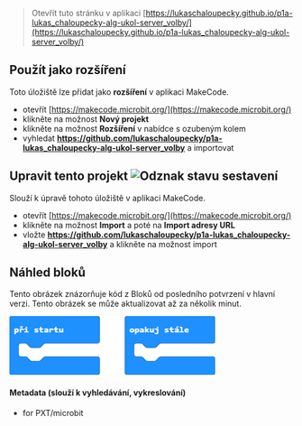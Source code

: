 
> Otevřít tuto stránku v aplikaci [https://lukaschaloupecky.github.io/p1a-lukas_chaloupecky-alg-ukol-server_volby/](https://lukaschaloupecky.github.io/p1a-lukas_chaloupecky-alg-ukol-server_volby/)

## Použít jako rozšíření

Toto úložiště lze přidat jako **rozšíření** v aplikaci MakeCode.

* otevřít [https://makecode.microbit.org/](https://makecode.microbit.org/)
* klikněte na možnost **Nový projekt**
* klikněte na možnost **Rozšíření** v nabídce s ozubeným kolem
* vyhledat **https://github.com/lukaschaloupecky/p1a-lukas_chaloupecky-alg-ukol-server_volby** a importovat

## Upravit tento projekt ![Odznak stavu sestavení](https://github.com/lukaschaloupecky/p1a-lukas_chaloupecky-alg-ukol-server_volby/workflows/MakeCode/badge.svg)

Slouží k úpravě tohoto úložiště v aplikaci MakeCode.

* otevřít [https://makecode.microbit.org/](https://makecode.microbit.org/)
* klikněte na možnost **Import** a poté na **Import adresy URL**
* vložte **https://github.com/lukaschaloupecky/p1a-lukas_chaloupecky-alg-ukol-server_volby** a klikněte na možnost import

## Náhled bloků

Tento obrázek znázorňuje kód z Bloků od posledního potvrzení v hlavní verzi.
Tento obrázek se může aktualizovat až za několik minut.

![Vykreslený náhled bloků](https://github.com/lukaschaloupecky/p1a-lukas_chaloupecky-alg-ukol-server_volby/raw/master/.github/makecode/blocks.png)

#### Metadata (slouží k vyhledávání, vykreslování)

* for PXT/microbit
<script src="https://makecode.com/gh-pages-embed.js"></script><script>makeCodeRender("{{ site.makecode.home_url }}", "{{ site.github.owner_name }}/{{ site.github.repository_name }}");</script>
